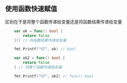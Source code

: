 ## 使用函数快速赋值

区别在于是将整个函数传递给变量还是将函数结果传递给变量

```go
	var ok = func() bool {
		return false
	}() // 将函数结果传递给变量

	fmt.Printf("%T", ok) // bool

	var ok2 = func() bool {
		return false
	} // 将整个函数传递给变量

	fmt.Printf("%T", ok2) // func() bool
```
